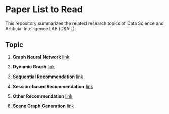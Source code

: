 # Paper List to Read

This repository summarizes the related research topics of Data Science and Artificial Intelligence LAB (DSAIL).

## Topic

1. **Graph Neural Network** [link](Graph.md)

2. **Dynamic Graph** [link](Dynamic-Graph.md)

3. **Sequential Recommendation** [link](Sequential-Recommendation.md)

4. **Session-based Recommendation** [link](Session-Recommendation.md) 

5. **Other Recommendation** [link]()

5. **Scene Graph Generation** [link](SGG.md)

